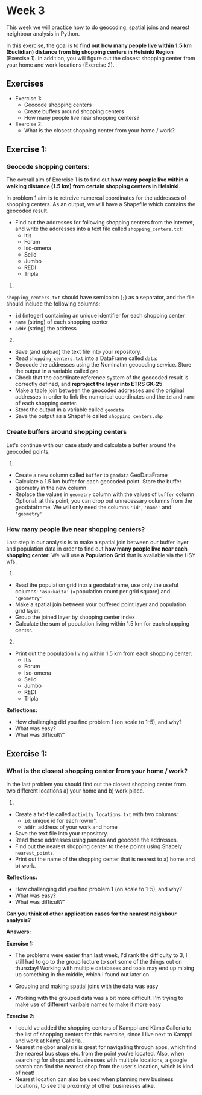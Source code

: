 # Week 3

This week we will practice how to do geocoding, spatial joins and nearest neighbour analysis in Python.

In this exercise, the goal is to **find out how many people live within 1.5 km (Euclidian) distance from big shopping centers in Helsinki Region** (Exercise 1). In addition, you will figure out the closest shopping center from your home and work locations (Exercise 2).

## Exercises
- Exercise 1:
    - Geocode shopping centers
    - Create buffers around shopping centers
    - How many people live near shopping centers?
- Exercise 2:
    - What is the closest shopping center from your home / work?

## Exercise 1:

### Geocode shopping centers:

The overall aim of Exercise 1 is to find out **how many people live within a walking distance (1.5 km) from certain shopping centers in Helsinki**.

In problem 1 aim is to retreive numercal coordinates for the addresses of shopping centers. As an output, we will have a Shapefile which contains the geocoded result.

- Find out the addresses for following shopping centers from the internet, and write the addresses into a text file called `shopping_centers.txt`:
    - Itis
    - Forum
    - Iso-omena
    - Sello
    - Jumbo
    - REDI
    - Tripla

1.
`shopping_centers.txt` should have semicolon (`;`) as a separator, and the file should include the following columns:
- `id` (integer) containing an unique identifier for each shopping center
- `name` (string) of each shopping center
- `addr` (string) the address

2.
- Save (and upload) the text file into your repository.
- Read `shopping_centers.txt` into a DataFrame called `data`:
- Geocode the addresses using the Nominatim geocoding service. Store the output in a variable called `geo`
- Check that the coordinate reference system of the geocoded result is correctly defined, and **reproject the layer into ETRS GK-25**
- Make a table join between the geocoded addresses and the original addresses in order to link the numerical coordinates and  the `id` and `name` of each shopping center.
- Store the output in a variable called ``geodata``
- Save the output as a Shapefile called `shopping_centers.shp`

### Create buffers around shopping centers

Let's continue with our case study and calculate a buffer around the geocoded points.

1.
- Create a new column called `buffer` to `geodata` GeoDataFrame
- Calculate a 1.5 km buffer for each geocoded point. Store the buffer geometry in the new column
- Replace the values in `geometry` column with the values of `buffer` column
Optional: at this point, you can drop out unnecessary columns from the geodataframe. We will only need the columns `'id'`, `'name'` and `'geometry'`

### How many people live near shopping centers?

Last step in our analysis is to make a spatial join between our buffer layer and population data in order to find out **how many people live near each shopping center**. We will use **a Population Grid** that is available via the HSY wfs.

1.
- Read the population grid into a geodataframe, use only the useful columns: `'asukkaita'` (=population count per grid square) and `'geometry'`
- Make a spatial join between your buffered point layer and population grid layer.
- Group the joined layer by shopping center index
- Calculate the sum of population living within 1.5 km for each shopping center.

2.
- Print out the population living within 1.5 km from each shopping center:
    - Itis
    - Forum
    - Iso-omena
    - Sello
    - Jumbo
    - REDI
    - Tripla


**Reflections:**
- How challenging did you find problem 1 (on scale to 1-5), and why?
- What was easy?
- What was difficult?"

## Exercise 1:

### What is the closest shopping center from your home / work?

In the last problem you should find out the closest shopping center from two different locations a) your home and b) work place.

1.
- Create a txt-file called `activity_locations.txt` with two columns:
    - `id`: unique id for each row\n",
    - `addr`:  address of your work and home
- Save the text file into your repository.
- Read those addresses using pandas and geocode the addresses.
- Find out the nearest shopping center to these points using Shapely `nearest_points`.
- Print out the name of the shopping center that is nearest to a) home and b) work.


**Reflections:**
- How challenging did you find problem **1** (on scale to 1-5), and why?
- What was easy?
- What was difficult?"

**Can you think of other application cases for the nearest neighbour analysis?**

**Answers:**

**Exercise 1:**
- The problems were easier than last week, I'd rank the difficulty to 3, I still had to go to the group lecture to sort some of the things out on thursday! Working with multiple databases and tools may end up mixing up something in the middle, which i found out later on

- Grouping and making spatial joins with the data was easy

- Working with the grouped data was a bit more difficult. I'm trying to make use of different varibale names to make it more easy

**Exercise 2:**
- I could've added the shopping centers of Kamppi and Kämp Galleria to the list of shopping centers for this exercise, since I live next to Kamppi and work at Kämp Galleria..
- Nearest neigbor analysis is great for navigating through apps, which find the nearest bus stops etc. from the point you're located. Also, when searching for shops and businesses with multiple locations, a google search can find the nearest shop from the user's location, which is kind of neat!
- Nearest location can also be used when planning new business locations, to see the proximity of other businesses alike.

